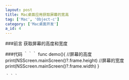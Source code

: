 ```yaml
---
layout: post
title: Mac桌面应用获取屏幕的宽高
tag: ['Mac', 'Object-c']
category: ['Mac桌面开发']
a_id: 4
---
```

	
###前言
	获取屏幕的高度和宽度

###代码
｀｀｀
func demo(){
    //屏幕的高度
    print(NSScreen.mainScreen()?.frame.height)
    //屏幕的宽度
    print(NSScreen.mainScreen()?.frame.width)
}

｀｀｀